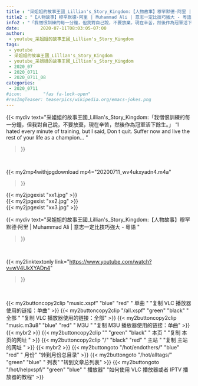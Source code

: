 ```yaml
---
title : "采姐姐的故事王國_Lillian's_Story_Kingdom:【人物故事】穆罕默德·阿里 | Muhammad Ali | 意志一定比技巧強大 - 粵語 "
title2 : "【人物故事】穆罕默德·阿里 | Muhammad Ali | 意志一定比技巧強大 - 粵語 "
info2 : "「我憎恨訓練的每一分鐘，但我對自己說，不要放棄，現在辛苦，然後作為冠軍活下餘生。」 “I hated every minute of training, but I said,  Don t quit. Suffer now and live the rest of your life as a champion... "
date:        2020-07-11T08:03:05-07:00
author:
 - youtube_采姐姐的故事王國_Lillian's_Story_Kingdom
tags:
 - youtube
 - 采姐姐的故事王國_Lillian's_Story_Kingdom
 - youtube_采姐姐的故事王國_Lillian's_Story_Kingdom
 - 2020_07
 - 2020_0711
 - 2020_0711_08
categories:
 - 2020_0711
#icon:        "fas fa-lock-open"
#resImgTeaser: teaserpics/wikipedia.org/emacs-jokes.png
---
```


{{< mydiv text="采姐姐的故事王國_Lillian's_Story_Kingdom:「我憎恨訓練的每一分鐘，但我對自己說，不要放棄，現在辛苦，然後作為冠軍活下餘生。」 “I hated every minute of training, but I said,  Don t quit. Suffer now and live the rest of your life as a champion... "
>}}
<br>


{{< my2mp4withjpgdownload mp4="20200711_wv4ukxyadn4.m4a"
>}}

{{< my2jpgexist "xx1.jpg" >}}<br>
{{< my2jpgexist "xx2.jpg" >}}<br>
{{< my2jpgexist "xx3.jpg" >}}<br>



{{< mydiv text="采姐姐的故事王國_Lillian's_Story_Kingdom:【人物故事】穆罕默德·阿里 | Muhammad Ali | 意志一定比技巧強大 - 粵語 "
>}}
<br>

{{< my2linktextonly link="https://www.youtube.com/watch?v=wV4UkXYADn4"
>}}


<br>

{{< my2buttoncopy2clip "music.xspf"        "blue"   "red"    " 单曲 "  "复制 VLC 播放器使用的链接：单曲" >}} {{< my2buttoncopy2clip "/all.xspf"         "green"  "black"  " 全部 "  "复制 VLC 播放器使用的链接：全部" >}} {{< my2buttoncopy2clip "music.m3u8"        "blue"   "red"    " M3U  "    "复制 M3U 播放器使用的链接：单曲" >}} {{< mybr2 >}} {{< my2buttoncopy2clip ""                  "green"  "black"  " 本页 "    "复制 本页的网址 " >}} {{< my2buttoncopy2clip "/"                 "black"  "red"    " 主站 "    "复制 主站的网址 " >}} {{< mybr2 >}} {{< my2buttongoto      "/hot/endothers/"   "blue"   "red"    " 月份"   "转到月份总目录" >}} {{< my2buttongoto      "/hot/alltags/"     "green"  "blue"   " 列表"   "转到文章总列表" >}} {{< my2buttongoto      "/hot/helpxspf/"    "green"  "blue"   " 播放器" "如何使用 VLC 播放器或者 IPTV 播放器的教程" >}} 
